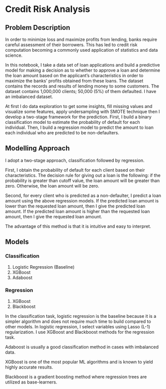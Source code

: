 # Credit Risk Analysis

## Problem Description
In order to minimize loss and maximize profits from lending, banks require careful assessment of their borrowers. This has led to credit risk computation becoming a commonly used application of statistics and data science.

In this notebook, I take a data set of loan applications and build a predictive model for making a decision as to whether to approve a loan and determine the loan amount based on the applicant’s characteristics in order to maximize the banks’ profits obtained from these loans. The dataset contains the records and results of lending money to some customers. The dataset contains 1,000,000 clients; 50,000 (5%) of them defaulted. I have an imbalanced dataset.

At first I do data exploration to get some insights, fill missing values and visualize some features, apply undersampling with SMOTE technique then I develop a two-stage framework for the prediction. First, I build a binary classification model to estimate the probability of default for each individual. Then, I build a regression model to predict the amount to loan each individual who are predicted to be non-defaulters.

## Modelling Approach

I adopt a two-stage approach, classification followed by regression. 

First, I obtain the probability of default for each client based on their characteristics. The decision rule for giving out a loan is the following: if the probability is greater than cutoff value, the loan amount will be greater than zero. Otherwise, the loan amount will be zero.

Second, for every client who is predicted as a non-defaulter, I predict a loan amount using the above regression models. If the predicted loan amount is lower than the requested loan amount, then I give the predicted loan amount. If the predicted loan amount is higher than the requested loan amount, then I give the requested loan amount. 

The advantage of this method is that it is intuitive and easy to interpret.

## Models

### Classification
1. Logistic Regression (Baseline)
2. XGBoost
3. Adaboost

### Regression
1. XGBoost
2. Blackboost

In the classification task, logistic regression is the baseline because it is a simpler algorithm and does not require much time to build compared to other models. In logistic regression, I select variables using Lasso (L-1) regularization. I use XGBoost and Blackboost methods for the regression task.

Adaboost is usually a good classification method in cases with imbalanced data.

XGBoost is one of the most popular ML algorithms and is known to yield highly accurate results.

Blackboost is a gradient boosting method where regression trees are utilized as base-learners.


